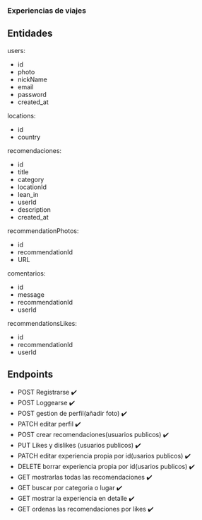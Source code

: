 ### Experiencias de viajes

## Entidades

users:

- id
- photo
- nickName
- email
- password
- created_at

locations:

- id
- country

recomendaciones:

- id
- title
- category
- locationId
- lean_in
- userId
- description
- created_at

recommendationPhotos:

- id
- recommendationId
- URL

comentarios:

- id
- message
- recommendationId
- userId

recommendationsLikes:

- id
- recommendationId
- userId

## Endpoints

- POST Registrarse ✔️
- POST Loggearse ✔️
- POST gestion de perfil(añadir foto) ✔️
- PATCH editar perfil ✔️
- POST crear recomendaciones(usuarios publicos) ✔️
- PUT Likes y dislikes (usuarios publicos) ✔️
- PATCH editar experiencia propia por id(usarios publicos) ✔️
- DELETE borrar experiencia propia por id(usarios publicos) ✔️
- GET mostrarlas todas las recomendaciones ✔️
- GET buscar por categoria o lugar ✔️
- GET mostrar la experiencia en detalle ✔️
- GET ordenas las recomendaciones por likes ✔️
